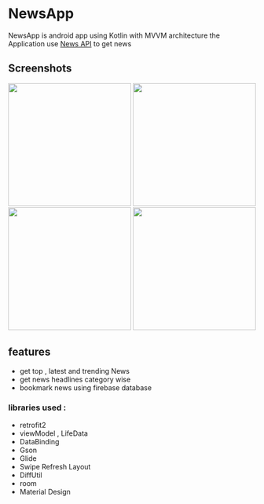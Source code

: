 # NewsApp 

NewsApp is android app using Kotlin with MVVM architecture
the Application use [News API](https://newsapi.org/) to get news

## Screenshots


<img src="https://user-images.githubusercontent.com/64485705/182021355-ed024487-6661-42ed-855b-cd288a2b614e.png" width="250"> <img src="https://user-images.githubusercontent.com/64485705/182022270-7a66e0ee-20d3-4d38-a6cd-bd345d5117bd.png" width="250"> <img src="https://user-images.githubusercontent.com/64485705/182022279-03528bef-d433-4432-ae06-5870fcddcc3d.png" width="250"> <img src="https://user-images.githubusercontent.com/64485705/182022341-cf74a342-92d3-429f-a7a9-566ab17898b0.png" width="250">






## features
- get top , latest and trending News
- get news headlines category wise
- bookmark news using firebase database


### libraries used :

- retrofit2
- viewModel , LifeData
- DataBinding
- Gson
- Glide
- Swipe Refresh Layout
- DiffUtil
- room
- Material Design
